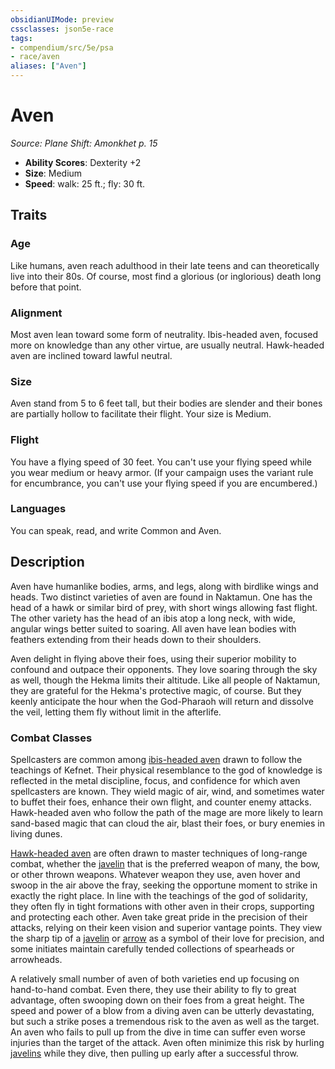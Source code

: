 ```yaml
---
obsidianUIMode: preview
cssclasses: json5e-race
tags:
- compendium/src/5e/psa
- race/aven
aliases: ["Aven"]
---
```

# Aven
*Source: Plane Shift: Amonkhet p. 15*  

- **Ability Scores**: Dexterity +2
- **Size**: Medium
- **Speed**: walk: 25 ft.; fly: 30 ft.

## Traits

### Age

Like humans, aven reach adulthood in their late teens and can theoretically live into their 80s. Of course, most find a glorious (or inglorious) death long before that point.

### Alignment

Most aven lean toward some form of neutrality. Ibis-headed aven, focused more on knowledge than any other virtue, are usually neutral. Hawk-headed aven are inclined toward lawful neutral.

### Size

Aven stand from 5 to 6 feet tall, but their bodies are slender and their bones are partially hollow to facilitate their flight. Your size is Medium.

### Flight

You have a flying speed of 30 feet. You can't use your flying speed while you wear medium or heavy armor. (If your campaign uses the variant rule for encumbrance, you can't use your flying speed if you are encumbered.) 

### Languages

You can speak, read, and write Common and Aven.

## Description

Aven have humanlike bodies, arms, and legs, along with birdlike wings and heads. Two distinct varieties of aven are found in Naktamun. One has the head of a hawk or similar bird of prey, with short wings allowing fast flight. The other variety has the head of an ibis atop a long neck, with wide, angular wings better suited to soaring. All aven have lean bodies with feathers extending from their heads down to their shoulders.

Aven delight in flying above their foes, using their superior mobility to confound and outpace their opponents. They love soaring through the sky as well, though the Hekma limits their altitude. Like all people of Naktamun, they are grateful for the Hekma's protective magic, of course. But they keenly anticipate the hour when the God-Pharaoh will return and dissolve the veil, letting them fly without limit in the afterlife.

### Combat Classes

Spellcasters are common among [ibis-headed aven](2-Mechanics/CLI/races/aven-ibis-headed-psa.md) drawn to follow the teachings of Kefnet. Their physical resemblance to the god of knowledge is reflected in the metal discipline, focus, and confidence for which aven spellcasters are known. They wield magic of air, wind, and sometimes water to buffet their foes, enhance their own flight, and counter enemy attacks. Hawk-headed aven who follow the path of the mage are more likely to learn sand-based magic that can cloud the air, blast their foes, or bury enemies in living dunes.

[Hawk-headed aven](2-Mechanics/CLI/races/aven-hawk-headed-psa.md) are often drawn to master techniques of long-range combat, whether the [javelin](2-Mechanics/CLI/items/javelin.md) that is the preferred weapon of many, the bow, or other thrown weapons. Whatever weapon they use, aven hover and swoop in the air above the fray, seeking the opportune moment to strike in exactly the right place. In line with the teachings of the god of solidarity, they often fly in tight formations with other aven in their crops, supporting and protecting each other. Aven take great pride in the precision of their attacks, relying on their keen vision and superior vantage points. They view the sharp tip of a [javelin](2-Mechanics/CLI/items/javelin.md) or [arrow](2-Mechanics/CLI/items/arrow.md) as a symbol of their love for precision, and some initiates maintain carefully tended collections of spearheads or arrowheads.

A relatively small number of aven of both varieties end up focusing on hand-to-hand combat. Even there, they use their ability to fly to great advantage, often swooping down on their foes from a great height. The speed and power of a blow from a diving aven can be utterly devastating, but such a strike poses a tremendous risk to the aven as well as the target. An aven who fails to pull up from the dive in time can suffer even worse injuries than the target of the attack. Aven often minimize this risk by hurling [javelins](2-Mechanics/CLI/items/javelin.md) while they dive, then pulling up early after a successful throw.